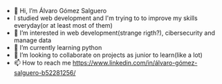 - 👋 Hi, I’m Álvaro Gómez Salguero
- I studied web development and I'm trying to to improve my skills everyday(or at least most of them)
- 👀 I’m interested in web development(strange rigth?), cibersecurity and manage data
- 🌱 I’m currently learning python 
- 💞️ I’m looking to collaborate on projects as junior to learn(like a lot)
- 📫 How to reach me https://www.linkedin.com/in/álvaro-gómez-salguero-b52281256/
